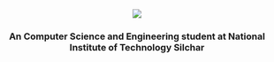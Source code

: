<h2 align="center"><img src="https://readme-typing-svg.herokuapp.com?color=43cbaa&size=40&width=750&height=80&lines=Hello+there!+I'm+ Shubham."/></h2>
<h3 align="center">An Computer Science and Engineering student at National Institute of Technology Silchar</h3>
